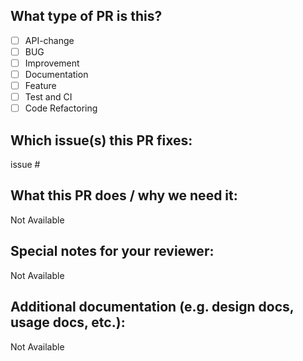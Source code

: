 ## **What type of PR is this?**

- [ ] API-change
- [ ] BUG
- [ ] Improvement
- [ ] Documentation
- [ ] Feature
- [ ] Test and CI
- [ ] Code Refactoring

## **Which issue(s) this PR fixes:**

issue #

## **What this PR does / why we need it:**

Not Available

## **Special notes for your reviewer:**

Not Available

## **Additional documentation (e.g. design docs, usage docs, etc.):**

Not Available
